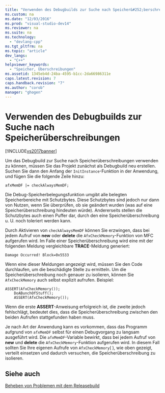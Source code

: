 ```yaml
---
title: "Verwenden des Debugbuilds zur Suche nach Speicher&#252;berschreibungen"
ms.custom: na
ms.date: "12/03/2016"
ms.prod: "visual-studio-dev14"
ms.reviewer: na
ms.suite: na
ms.technology: 
  - "devlang-cpp"
ms.tgt_pltfrm: na
ms.topic: "article"
dev_langs: 
  - "C++"
helpviewer_keywords: 
  - "Speicher, Überschreibungen"
ms.assetid: 1345eb4d-24ba-4595-b1cc-2da66986311e
caps.latest.revision: 7
caps.handback.revision: "7"
ms.author: "corob"
manager: "ghogen"
---
```

# Verwenden des Debugbuilds zur Suche nach Speicher&#252;berschreibungen
[!INCLUDE[vs2017banner](../../assembler/inline/includes/vs2017banner.md)]

Um das Debugbuild zur Suche nach Speicherüberschreibungen verwenden zu können, müssen Sie das Projekt zunächst als Debugbuild neu erstellen.  Suchen Sie dann den Anfang der `InitInstance`\-Funktion in der Anwendung, und fügen Sie die folgende Zeile hinzu:  
  
```  
afxMemDF |= checkAlwaysMemDF;  
```  
  
 Die Debug\-Speicherbelegungsfunktion umgibt alle belegten Speicherbereiche mit Schutzbytes.  Diese Schutzbytes sind jedoch nur dann von Nutzen, wenn Sie überprüfen, ob sie geändert wurden \(was auf eine Speicherüberschreibung hindeuten würde\).  Andererseits stellen die Schutzbytes auch einen Puffer dar, durch den eine Speicherüberschreibung u. U. noch toleriert werden kann.  
  
 Durch Aktivieren von `checkAlwaysMemDF` können Sie erzwingen, dass bei jedem Aufruf von **new** oder **delete** die `AfxCheckMemory`\-Funktion von MFC aufgerufen wird.  Im Falle einer Speicherüberschreibung wird eine mit der folgenden Meldung vergleichbare **TRACE**\-Meldung generiert:  
  
```  
Damage Occurred! Block=0x5533  
```  
  
 Wenn eine dieser Meldungen angezeigt wird, müssen Sie den Code durchlaufen, um die beschädigte Stelle zu ermitteln.  Um die Speicherüberschreibung noch genauer zu isolieren, können Sie `AfxCheckMemory` auch selbst explizit aufrufen.  Beispiel:  
  
```  
ASSERT(AfxCheckMemory());  
    DoABunchOfStuff();  
    ASSERT(AfxCheckMemory());  
```  
  
 Wenn die erste **ASSERT**\-Anweisung erfolgreich ist, die zweite jedoch fehlschlägt, bedeutet dies, dass die Speicherüberschreibung zwischen den beiden Aufrufen stattgefunden haben muss.  
  
 Je nach Art der Anwendung kann es vorkommen, dass das Programm aufgrund von `afxMemDF` selbst für einen Debugvorgang zu langsam ausgeführt wird.  Die `afxMemDF`\-Variable bewirkt, dass bei jedem Aufruf von **new** und **delete** die `AfxCheckMemory`\-Funktion aufgerufen wird.  In diesem Fall sollten Sie Ihre eigenen Aufrufe von `AfxCheckMemory`\( \), wie oben gezeigt, verteilt einsetzen und dadurch versuchen, die Speicherüberschreibung zu isolieren.  
  
## Siehe auch  
 [Beheben von Problemen mit dem Releasebuild](../../build/reference/fixing-release-build-problems.md)